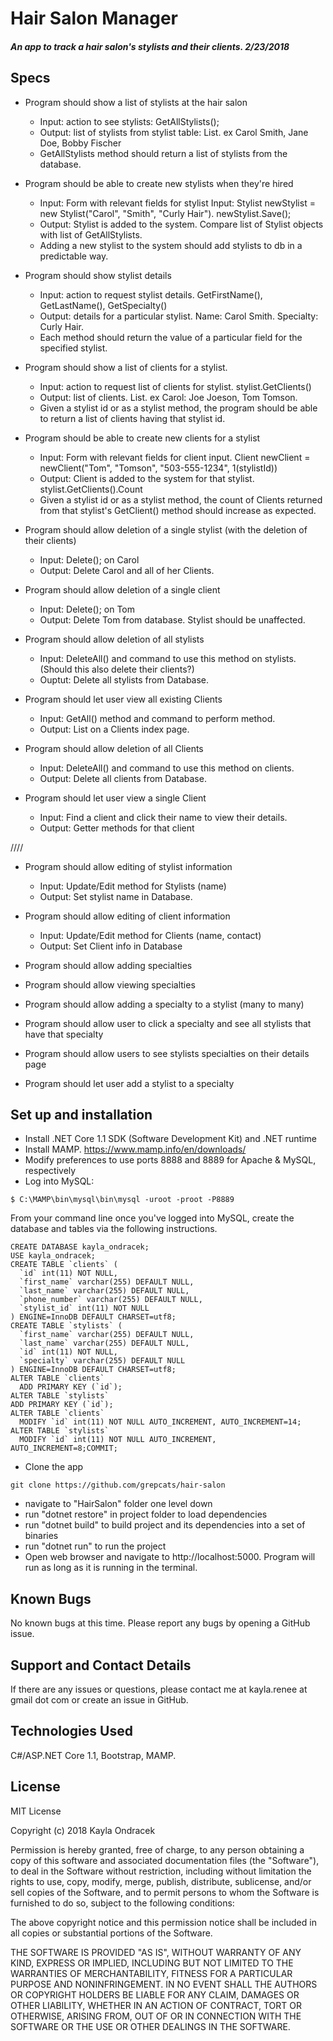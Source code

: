 
# Hair Salon Manager

#### _An app to track a hair salon's stylists and their clients. 2/23/2018_

## Specs

* Program should show a list of stylists at the hair salon
    * Input: action to see stylists: GetAllStylists();
    * Output: list of stylists from stylist table: List<Stylist>. ex Carol Smith, Jane Doe, Bobby Fischer
    * GetAllStylists method should return a list of stylists from the database.

* Program should be able to create new stylists when they're hired
    * Input: Form with relevant fields for stylist Input: Stylist newStylist = new Stylist("Carol", "Smith", "Curly Hair"). newStylist.Save();
    * Output: Stylist is added to the system. Compare list of Stylist objects with list of GetAllStylists.
    * Adding a new stylist to the system should add stylists to db in a predictable way.

* Program should show stylist details
    * Input: action to request stylist details. GetFirstName(), GetLastName(), GetSpecialty()
    * Output: details for a particular stylist. Name: Carol Smith. Specialty: Curly Hair.
    * Each method should return the value of a particular field for the specified stylist.

* Program should show a list of clients for a stylist.
    * Input: action to request list of clients for stylist. stylist.GetClients()
    * Output: list of clients. List<Client>. ex Carol: Joe Joeson, Tom Tomson.
    * Given a stylist id or as a stylist method, the program should be able to return a list of clients having that stylist id.

* Program should be able to create new clients for a stylist
    * Input: Form with relevant fields for client input. Client newClient = newClient("Tom", "Tomson", "503-555-1234", 1(stylistId))
    * Output: Client is added to the system for that stylist. stylist.GetClients().Count
    * Given a stylist id or as a stylist method, the count of Clients returned from that stylist's GetClient() method should increase as expected.

* Program should allow deletion of a single stylist (with the deletion of their clients)
    * Input: Delete(); on Carol
    * Output: Delete Carol and all of her Clients.

* Program should allow deletion of a single client
    * Input: Delete(); on Tom
    * Output: Delete Tom from database. Stylist should be unaffected.

* Program should allow deletion of all stylists
    * Input: DeleteAll() and command to use this method on stylists. (Should this also delete their clients?)
    * Ouptut: Delete all stylists from Database.

* Program should let user view all existing Clients
    * Input: GetAll() method and command to perform method.
    * Output: List<Client> on a Clients index page.

* Program should allow deletion of all Clients
    * Input: DeleteAll() and command to use this method on clients.
    * Output: Delete all clients from Database.

* Program should let user view a single Client
    * Input: Find a client and click their name to view their details.
    * Output: Getter methods for that client

////

* Program should allow editing of stylist information
    * Input: Update/Edit method for Stylists (name)
    * Output: Set stylist name in Database.

* Program should allow editing of client information
    * Input: Update/Edit method for Clients (name, contact)
    * Output: Set Client info in Database

* Program should allow adding specialties

* Program should allow viewing specialties

* Program should allow adding a specialty to a stylist (many to many)

* Program should allow user to click a specialty and see all stylists that have that specialty

* Program should allow users to see stylists specialties on their details page

* Program should let user add a stylist to a specialty


## Set up and installation
* Install .NET Core 1.1 SDK (Software Development Kit) and .NET runtime
* Install MAMP. https://www.mamp.info/en/downloads/
* Modify preferences to use ports 8888 and 8889 for Apache & MySQL, respectively
* Log into MySQL:
```
$ C:\MAMP\bin\mysql\bin\mysql -uroot -proot -P8889
```
From your command line once you've logged into MySQL, create the database and tables via the following instructions.
```
CREATE DATABASE kayla_ondracek;
USE kayla_ondracek;
CREATE TABLE `clients` (
  `id` int(11) NOT NULL,
  `first_name` varchar(255) DEFAULT NULL,
  `last_name` varchar(255) DEFAULT NULL,
  `phone_number` varchar(255) DEFAULT NULL,
  `stylist_id` int(11) NOT NULL
) ENGINE=InnoDB DEFAULT CHARSET=utf8;
CREATE TABLE `stylists` (
  `first_name` varchar(255) DEFAULT NULL,
  `last_name` varchar(255) DEFAULT NULL,
  `id` int(11) NOT NULL,
  `specialty` varchar(255) DEFAULT NULL
) ENGINE=InnoDB DEFAULT CHARSET=utf8;
ALTER TABLE `clients`
  ADD PRIMARY KEY (`id`);
ALTER TABLE `stylists`
ADD PRIMARY KEY (`id`);
ALTER TABLE `clients`
  MODIFY `id` int(11) NOT NULL AUTO_INCREMENT, AUTO_INCREMENT=14;
ALTER TABLE `stylists`
  MODIFY `id` int(11) NOT NULL AUTO_INCREMENT, AUTO_INCREMENT=8;COMMIT;
```

* Clone the app
```
git clone https://github.com/grepcats/hair-salon
```
* navigate to "HairSalon" folder one level down
* run "dotnet restore" in project folder to load dependencies
* run "dotnet build" to build project and its dependencies into a set of binaries
* run "dotnet run" to run the project
* Open web browser and navigate to http://localhost:5000. Program will run as long as it is running in the terminal.

## Known Bugs
No known bugs at this time. Please report any bugs by opening a GitHub issue.

## Support and Contact Details
If there are any issues or questions, please contact me at kayla.renee at gmail dot com or create an issue in GitHub.

## Technologies Used
C#/ASP.NET Core 1.1, Bootstrap, MAMP.

## License
MIT License

Copyright (c) 2018 Kayla Ondracek

Permission is hereby granted, free of charge, to any person obtaining a copy of this software and associated documentation files (the "Software"), to deal in the Software without restriction, including without limitation the rights to use, copy, modify, merge, publish, distribute, sublicense, and/or sell copies of the Software, and to permit persons to whom the Software is furnished to do so, subject to the following conditions:

The above copyright notice and this permission notice shall be included in all copies or substantial portions of the Software.

THE SOFTWARE IS PROVIDED "AS IS", WITHOUT WARRANTY OF ANY KIND, EXPRESS OR IMPLIED, INCLUDING BUT NOT LIMITED TO THE WARRANTIES OF MERCHANTABILITY, FITNESS FOR A PARTICULAR PURPOSE AND NONINFRINGEMENT. IN NO EVENT SHALL THE AUTHORS OR COPYRIGHT HOLDERS BE LIABLE FOR ANY CLAIM, DAMAGES OR OTHER LIABILITY, WHETHER IN AN ACTION OF CONTRACT, TORT OR OTHERWISE, ARISING FROM, OUT OF OR IN CONNECTION WITH THE SOFTWARE OR THE USE OR OTHER DEALINGS IN THE SOFTWARE.
